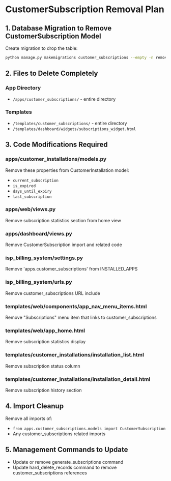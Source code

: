 # CustomerSubscription Removal Plan

## 1. Database Migration to Remove CustomerSubscription Model

Create migration to drop the table:
```bash
python manage.py makemigrations customer_subscriptions --empty -n remove_customer_subscription
```

## 2. Files to Delete Completely

### App Directory
- `/apps/customer_subscriptions/` - entire directory

### Templates
- `/templates/customer_subscriptions/` - entire directory
- `/templates/dashboard/widgets/subscriptions_widget.html`

## 3. Code Modifications Required

### apps/customer_installations/models.py
Remove these properties from CustomerInstallation model:
- `current_subscription`
- `is_expired`
- `days_until_expiry`
- `last_subscription`

### apps/web/views.py
Remove subscription statistics section from home view

### apps/dashboard/views.py
Remove CustomerSubscription import and related code

### isp_billing_system/settings.py
Remove 'apps.customer_subscriptions' from INSTALLED_APPS

### isp_billing_system/urls.py
Remove customer_subscriptions URL include

### templates/web/components/app_nav_menu_items.html
Remove "Subscriptions" menu item that links to customer_subscriptions

### templates/web/app_home.html
Remove subscription statistics display

### templates/customer_installations/installation_list.html
Remove subscription status column

### templates/customer_installations/installation_detail.html
Remove subscription history section

## 4. Import Cleanup
Remove all imports of:
- `from apps.customer_subscriptions.models import CustomerSubscription`
- Any customer_subscriptions related imports

## 5. Management Commands to Update
- Update or remove generate_subscriptions command
- Update hard_delete_records command to remove customer_subscriptions references
